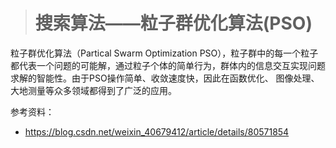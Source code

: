> # 搜索算法——粒子群优化算法(PSO)

粒子群优化算法（Partical Swarm Optimization PSO），粒子群中的每一个粒子都代表一个问题的可能解，通过粒子个体的简单行为，群体内的信息交互实现问题求解的智能性。由于PSO操作简单、收敛速度快，因此在函数优化、 图像处理、大地测量等众多领域都得到了广泛的应用。

参考资料：

* https://blog.csdn.net/weixin_40679412/article/details/80571854